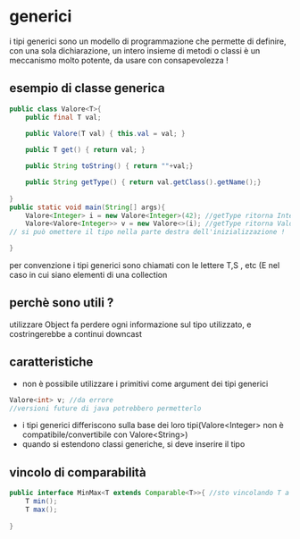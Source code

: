 
# generici
i tipi generici sono un modello di programmazione che permette di definire, con una sola dichiarazione, un intero insieme di metodi o classi
è un meccanismo molto potente, da usare con consapevolezza !

## esempio di classe generica 
```java
public class Valore<T>{
	public final T val;
	
	public Valore(T val) { this.val = val; }

	public T get() { return val; }

	public String toString() { return ""+val;}

	public String getType() { return val.getClass().getName();}
	
} 
public static void main(String[] args){
	Valore<Integer> i = new Valore<Integer>(42); //getType ritorna Integer
	Valore<Valore<Integer>> v = new Valore<>(i); //getType ritorna Valore
// si può omettere il tipo nella parte destra dell'inizializzazione !

}
```
per convenzione i tipi generici sono chiamati con le lettere T,S , etc (E nel caso in cui siano elementi di una collection
## perchè sono utili ?
utilizzare Object fa perdere ogni informazione sul tipo utilizzato, e costringerebbe a continui downcast
## caratteristiche 
- non è possibile utilizzare i primitivi come argument dei tipi generici
```java
Valore<int> v; //da errore
//versioni future di java potrebbero permetterlo
```

- i tipi generici differiscono sulla base dei loro tipi(Valore\<Integer> non è compatibile/convertibile con Valore\<String>)
- quando si estendono classi generiche, si deve inserire il tipo
## vincolo di comparabilità
```java
public interface MinMax<T extends Comparable<T>>{ //sto vincolando T a essere un comparabile di T o un sottotip
	T min();
	T max();
	
}
```
